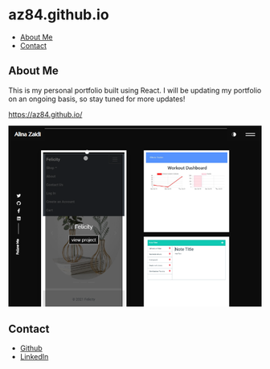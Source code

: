 # az84.github.io

* [About Me](#AboutMe)
* [Contact](#Contact)

## About Me

This is my personal portfolio built using React. I will be updating my portfolio on an ongoing basis, so stay tuned for more updates!

https://az84.github.io/

<img width="556" alt="Screen Shot 2019-06-19 at 5 26 59 PM" src="src\assets\images\ScreenShot.PNG">

## Contact
- [Github](https://github.com/az84)
- [LinkedIn](https://www.linkedin.com/in/alina-z-092703199/)

